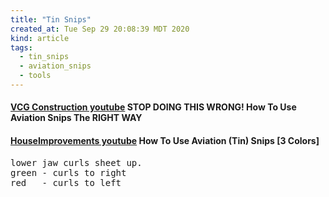 ```yaml
---
title: "Tin Snips"
created_at: Tue Sep 29 20:08:39 MDT 2020
kind: article
tags:
  - tin_snips
  - aviation_snips
  - tools
---
```


<h4>
  <a href="https://www.youtube.com/watch?v=_rsyOseKLlM" target="_blank">VCG Construction youtube</a>
  STOP DOING THIS WRONG! How To Use Aviation Snips The RIGHT WAY
</h4>

<h4>
  <a href="https://www.youtube.com/watch?v=7-Gg7AZb4AI" target="_blank">HouseImprovements youtube</a>
  How To Use Aviation (Tin) Snips [3 Colors]
</h4>
<pre>
lower jaw curls sheet up.
green - curls to right
red   - curls to left
</pre>

<!--
html boilerplate fragments
<a href="" target="_blank"></a>
<a name=""></a>
<img src="" width="400px">
<ul>
  <li></li>
  <li><a href="" target="_blank"></a></li>
</ul>
<pre>
</pre>
<p style="margin-bottom: 2em;"></p>
<hr style="border: 0; height: 3px; background: #333; background-image: linear-gradient(to right, #ccc, #333, #ccc);">
<pre><code>
</code></pre>
<math xmlns='http://www.w3.org/1998/Math/MathML' display='block'>
</math>
:-->


